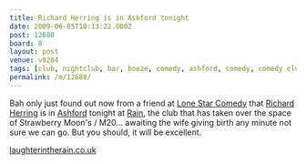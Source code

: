 ```yaml
---
title: Richard Herring is in Ashford tonight
date: 2009-06-05T10:13:22.000Z
post: 12688
board: 8
layout: post
venue: v9284
tags: [club, nightclub, bar, booze, comedy, ashford, comedy, comedy club, laughter in the rain, richard herring, lone star comedy, rain]
permalink: /m/12688/
---
```

Bah only just found out now from a friend at <a href="/wiki/lone+star+comedy">Lone Star Comedy</a> that <a href="https://www.google.co.uk/search?q=richard+herring">Richard Herring</a> is in <a href="/wiki/ashford">Ashford</a> tonight at <a href="/wiki/rain">Rain</a>, the club that has taken over the space of Strawberry Moon's / M20... awaiting the wife giving birth any minute not sure we can go. But you should, it will be excellent.

<a href="http://www.laughterintherain.co.uk">laughterintherain.co.uk</a>
